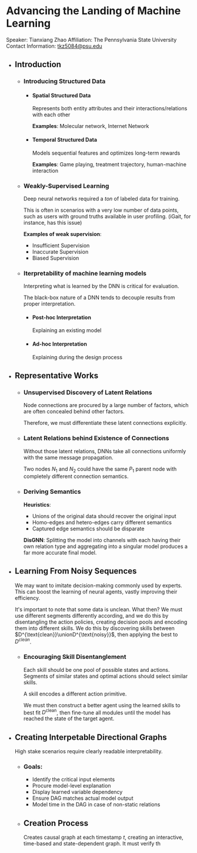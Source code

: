 # Advancing the Landing of Machine Learning
Speaker: Tianxiang Zhao
Affiliation: The Pennsylvania State University
Contact Information: tkz5084@psu.edu
- ## Introduction
	- ### Introducing Structured Data
		- #### Spatial Structured Data
		  Represents both entity attributes and their interactions/relations with each other
		  
		  **Examples**: Molecular network, Internet Network
		- #### Temporal Structured Data
		  Models sequential features and optimizes long-term rewards
		  
		  **Examples**: Game playing, treatment trajectory, human-machine interaction
	- ### Weakly-Supervised Learning
	  Deep neural networks required a *ton* of labeled data for training.
	  
	  This is often in scenarios with a very low number of data points, such as users with ground truths available in user profiling. (iGait, for instance, has this issue)
	  
	  **Examples of weak supervision**:
	  * Insufficient Supervision
	  * Inaccurate Supervision
	  * Biased Supervision
	- ### Iterpretability of machine learning models
	  Interpreting what is learned by the DNN is critical for evaluation.
	  
	  The black-box nature of a DNN tends to decouple results from proper interpretation.
		- #### Post-hoc Interpretation
		  Explaining an existing model
		- #### Ad-hoc Interpretation
		  Explaining during the design process
- ## Representative Works
	- ### Unsupervised Discovery of Latent Relations
	  Node connections are procured by a large number of factors, which are often concealed behind other factors.
	  
	  Therefore, we must differentiate these latent connections explicitly.
	- ### Latent Relations behind Existence of Connections
	  Without those latent relations, DNNs take all connections uniformly with the same message propagation.
	  
	  Two nodes $N_1$ and $N_2$ could have the same $P_1$ parent node with completely different connection semantics.
	- ### Deriving Semantics
	  **Heuristics**:
	  * Unions of the original data should recover the original input
	  * Homo-edges and hetero-edges carry different semantics
	  * Captured edge semantics should be disparate
	  
	  **DisGNN**:
	  Splitting the model into channels with each having their own relation type and aggregating into a singular model produces a far more accurate final model.
- ## Learning From Noisy Sequences
  We may want to imitate decision-making commonly used by experts. This can boost the learning of neural agents, vastly improving their efficiency.
  
  It's important to note that some data is unclean. What then?
  We must use different segments differently according, and we do this by disentangling the action policies, creating decision pools and encoding them into different skills. We do this by discovering skills between $D^{\text{clean}}\unionD^{\text{noisy}}$, then applying the best to $D^{clean}$.
	- ### Encouraging Skill Disentanglement
	  Each skill should be one pool of possible states and actions.
	  Segments of similar states and optimal actions should select similar skills.
	  
	  A skill encodes a different action primitive.
	  
	  We must then construct a better agent using the learned skills to best fit $D^{\text{clean}}$, then fine-tune all modules until the model has reached the state of the target agent.
- ## Creating Interpetable Directional Graphs
  High stake scenarios require clearly readable interpretability.
	- ### Goals:
	  * Identify the critical input elements
	  * Procure model-level explanation
	  * Display learned variable dependency
	  * Ensure DAG matches actual model output
	  * Model time in the DAG in case of non-static relations
	- ## Creation Process
	  Creates causal graph at each timestamp $t$, creating an interactive, time-based and state-dependent graph. It must verify th